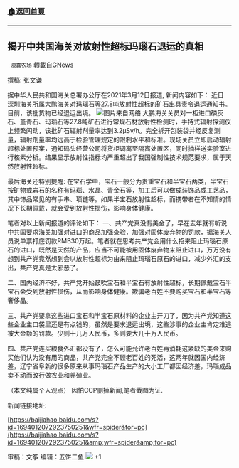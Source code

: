 ###  [:house:返回首頁](https://github.com/ourhimalayas/txt)
---

## 揭开中共国海关对放射性超标玛瑙石退运的真相
` 澳喜农场` [轉載自GNews](https://gnews.org/zh-hans/1011829/)

撰稿: 张文谦

据中华人民共和国海关总署办公厅在2021年3月12日报道, 新闻内容如下：
近日 深圳海关所属大鹏海关对玛瑙石等27.8吨放射性超标的矿石出具责令退运通知书。目前，该批货物已经退运出境。
![]()![](https://gnews.org/wp-content/uploads/2021/03/1616554925.png)图片来自网络
大鹏海关关员对一柜进口磷灰石、堇青石、玛瑙石等27.8吨矿石进行常规石材放射性检测时，手持式辐射探测仪上频繁闪动，该批矿石辐射剂量率达到3.2μSv/h。完全拆开包装袋并经反复测量，辐射剂量率均远高于检验管理规定的限制水平和标准。现场关员立即启动辐射超标处置预案，通知码头经营公司将货柜调离至隔离处置区，同时抽样送实验室进行核素分析。结果显示放射性指标均严重超出了我国强制性技术规范要求，属于天然放射性超标。

最后海关还特别提醒: 在宝石学中，宝石一般分为贵重宝石和半宝石两类，半宝石按矿物或岩石的名称有玛瑙、水晶、青金石等，加工后可以做成装饰品或工艺品，其中饰品常见的有手串、项链等。如果半宝石放射性超标，而携带者在不知情的情况下长期佩戴，就会受到放射性损伤，影响身体健康。

笔者对以上新闻报道的评论如下：
一、共产党真没有美金了，早在去年就有听说中共国要求海关加强对进口的商品加强查验，加强对固体废弃物的罚款，据海关人员说单票打底罚款RMB30万起。笔者就在思考共产党会用什么招来阻止玛瑙石原石的进口，既然是天然的产品，应当不可能被用固体废弃物来阻止进口，万万没有想到共产党竟然想到会以放射性超标为由来阻止玛瑙石原石的进口，减少外汇的支出，共产党真是太邪恶了。

二、国内经济不好，共产党开始鼓吹宝石和半宝石有放射性超标，长期佩戴宝石半宝石会受到放射性损伤，从而影响身体健康。欺骗老百姓不要购买宝石和半宝石等奢侈品。

三、共产党要拿这些进口宝石和半宝石原材料的企业主开刀了，因为共产党知道这些企业主口袋里还是有点钱的，虽然是要求退运出境，这些涉事的企业主肯定难逃被大金额的罚款。少则十几万人民币，多则要大几十万人民币。

四、共产党连买粮食外汇都没有了，怎么可能允许老百姓再消耗这紧缺的美金来购买他们认为没有用的商品，共产党完全不顾老百姓的死活，这两年就因国内经济差，辽宁省阜新的很多原来从事玛瑙石产品生产的大小工厂都因经济差，玛瑙成品卖不动而改行做农业和养殖业。

（本文纯属个人观点）
因怕CCP删掉新闻,笔者截图为证.

新闻链接地址:

[https://baijiahao.baidu.com/s?id=1694012072923750251&wfr=spider&for=pc](https://baijiahao.baidu.com/s?id=1694012072923750251&amp;wfr=spider&amp;for=pc)

审稿：文筝 编辑：五饼二鱼
![]()![](https://gnews.org/wp-content/uploads/2021/03/1-澳喜Logo-2.jpeg)
+1
